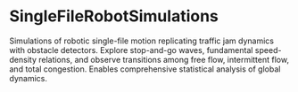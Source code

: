 # SingleFileRobotSimulations
Simulations of robotic single-file motion replicating traffic jam dynamics with obstacle detectors. Explore stop-and-go waves, fundamental speed-density relations, and observe transitions among free flow, intermittent flow, and total congestion. Enables comprehensive statistical analysis of global dynamics.
